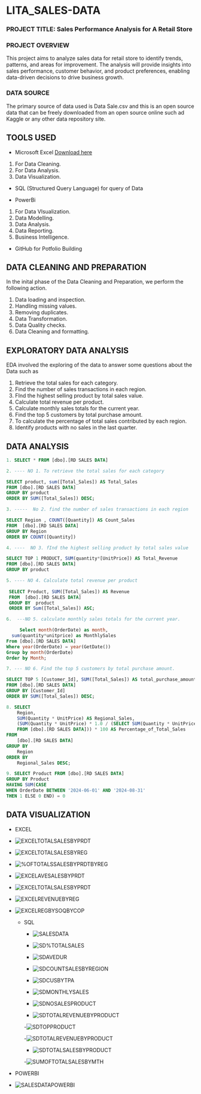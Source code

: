 # LITA_SALES-DATA

### PROJECT TITLE: Sales Performance Analysis for A Retail Store

### PROJECT OVERVIEW

This project aims to analyze sales data for retail store to identify trends, patterns, and areas for improvement. The analysis will provide insights into sales performance, customer behavior, and product preferences, enabling data-driven decisions to drive business growth.

### DATA SOURCE

The primary source of data used is Data Sale.csv and this is an open source data that can be freely downloaded from an open source online such ad Kaggle or any other data repository site.

## TOOLS USED
- Microsoft Excel [Download here](https://www.microsoft.com)
1. For Data Cleaning.
2. For Data Analysis.
3. Data Visualization.
   
- SQL (Structured Query Language) for query of Data
  
- PowerBi
1. For Data VIsualization.
2. Data Modelling.
3. Data Analysis.
4. Data Reporting.
5. Business Intelligence.

- GitHub for Potfolio Building

## DATA CLEANING AND PREPARATION
In the inital phase of the Data Cleaning and Preparation, we perform the following action.

1. Data loading and inspection.
2. Handling missing values.
3. Removing duplicates.
4. Data Transformation.
5. Data Quality checks.
6. Data Cleaning and formatting.

## EXPLORATORY DATA ANALYSIS
EDA involved the exploring of the data to answer some questions about the Data such as

1. Retrieve the total sales for each category.
2. Find the number of sales transactions in each region.
3. FInd the highest selling product by total sales value.
4. Calculate total revenue per product.
5. Calculate monthly sales totals for the current year.
6. Find the top 5 customers by total purchase amount.
7. To calculate the percentage of total sales contributed by each region.
8. Identify products with no sales in the last quarter.

## DATA ANALYSIS
```SQL
1. SELECT * FROM [dbo].[RD SALES DATA]

2. ---- NO 1. To retrieve the total sales for each category

SELECT product, sum([Total_Sales]) AS Total_Sales
FROM [dbo].[RD SALES DATA]
GROUP BY product
ORDER BY SUM([Total_Sales]) DESC;

3. -----  No 2. find the number of sales transactions in each region

SELECT Region , COUNT([Quantity]) AS Count_Sales
FROM  [dbo].[RD SALES DATA]
GROUP BY Region
ORDER BY COUNT([Quantity])

4. ----  NO 3. fInd the highest selling product by total sales value

SELECT TOP 1 PRODUCT, SUM(quantity*[UnitPrice]) AS Total_Revenue
FROM [dbo].[RD SALES DATA]
GROUP BY product

5. ---- NO 4. Calculate total revenue per product
 
 SELECT Product, SUM([Total_Sales]) AS Revenue
 FROM  [dbo].[RD SALES DATA]
 GROUP BY  product
 ORDER BY Sum([Total_Sales]) ASC;

6.  ---NO 5. calculate monthly sales totals for the current year.

     Select month(OrderDate) as month,
  sum(quantity*unitprice) as MonthlySales
From [dbo].[RD SALES DATA]
Where year(OrderDate) = year(GetDate())
Group by month(OrderDate)
Order by Month;

7. --- NO 6. Find the top 5 customers by total purchase amount.

SELECT TOP 5 [Customer_Id], SUM([Total_Sales]) AS total_purchase_amount
FROM [dbo].[RD SALES DATA]
GROUP BY [Customer_Id]
ORDER BY SUM([Total_Sales]) DESC;

8. SELECT 
    Region, 
    SUM(Quantity * UnitPrice) AS Regional_Sales,
    (SUM(Quantity * UnitPrice) * 1.0 / (SELECT SUM(Quantity * UnitPrice) 
	FROM [dbo].[RD SALES DATA])) * 100 AS Percentage_of_Total_Sales
FROM 
    [dbo].[RD SALES DATA]
GROUP BY 
    Region
ORDER BY 
    Regional_Sales DESC;

9. SELECT Product FROM [dbo].[RD SALES DATA]
GROUP BY Product
HAVING SUM(CASE 
WHEN OrderDate BETWEEN '2024-06-01' AND '2024-08-31' 
THEN 1 ELSE 0 END) = 0
```
## DATA VISUALIZATION

- EXCEL

- ![EXCELTOTALSALESBYPRDT](https://github.com/user-attachments/assets/3345d08e-2c5c-46c1-a1e8-549ba18dee53)

- ![EXCELTOTALSALESBYREG](https://github.com/user-attachments/assets/12acbfdd-4dae-402f-854f-ca71c255b694)

- ![%OFTOTALSSALESBYPRDTBYREG](https://github.com/user-attachments/assets/dddf6819-859a-4747-82d7-85b69d69b538)

- ![EXCELAVESALESBYPRDT](https://github.com/user-attachments/assets/40d1fb56-3262-46a0-acf1-99e2168682c0)

- ![EXCELTOTALSALESBYPRDT](https://github.com/user-attachments/assets/c70ac61c-37df-4107-9f2a-e3460d88643d)

- ![EXCELREVENUEBYREG](https://github.com/user-attachments/assets/4c8f53df-92b6-4e59-b177-b9118541a458)

- ![EXCELREGBYSOQBYCOP](https://github.com/user-attachments/assets/48f60f02-5e01-4a38-97d0-b8b4fe556d7d)


  - SQL
 
    - ![SALESDATA](https://github.com/user-attachments/assets/cafc3644-0b99-4f13-b093-30e506432510)
   
    - ![SD%TOTALSALES](https://github.com/user-attachments/assets/9f3f8419-8f55-4eee-9bdd-724cc54c2d04)
   
    - ![SDAVEDUR](https://github.com/user-attachments/assets/5f6ce198-a2ed-42e6-a28b-985f394dda58)
   
    - ![SDCOUNTSALESBYREGION](https://github.com/user-attachments/assets/93b7e1c9-b4fa-40a5-a9f7-9efd8ebc97d6)
   
    - ![SDCUSBYTPA](https://github.com/user-attachments/assets/99e0f4f2-ecd4-4d0b-8fcc-7632766d6bec)
   
    - ![SDMONTHLYSALES](https://github.com/user-attachments/assets/3db24dca-b665-48f5-8c52-143c6d47088f)
   
    - ![SDNOSALESPRODUCT](https://github.com/user-attachments/assets/8ece7919-2c6e-444b-a9f0-65abf31ba289)
   
    - ![SDTOTALREVENUEBYPRODUCT](https://github.com/user-attachments/assets/172eb162-8657-4116-8018-b2d3dc5b85e6)

    -![SDTOPPRODUCT](https://github.com/user-attachments/assets/67ccaf84-514a-4569-8c4d-b2bea3757015)

    -![SDTOTALREVENUEBYPRODUCT](https://github.com/user-attachments/assets/b71e422c-28f2-4558-b1f2-2665e48b3083)
    
    - ![SDTOTALSALESBYPRODUCT](https://github.com/user-attachments/assets/c506f127-4aa6-4f2d-afa6-4679b3ef6ed4)

    -![SUMOFTOTALSALESBYMTH](https://github.com/user-attachments/assets/d022a7ad-976c-4b68-af21-c31744389258)


- POWERBI

- ![SALESDATAPOWERBI](https://github.com/user-attachments/assets/fd4ca2ed-c93f-4d52-953c-290c338c3ced)

  
















































